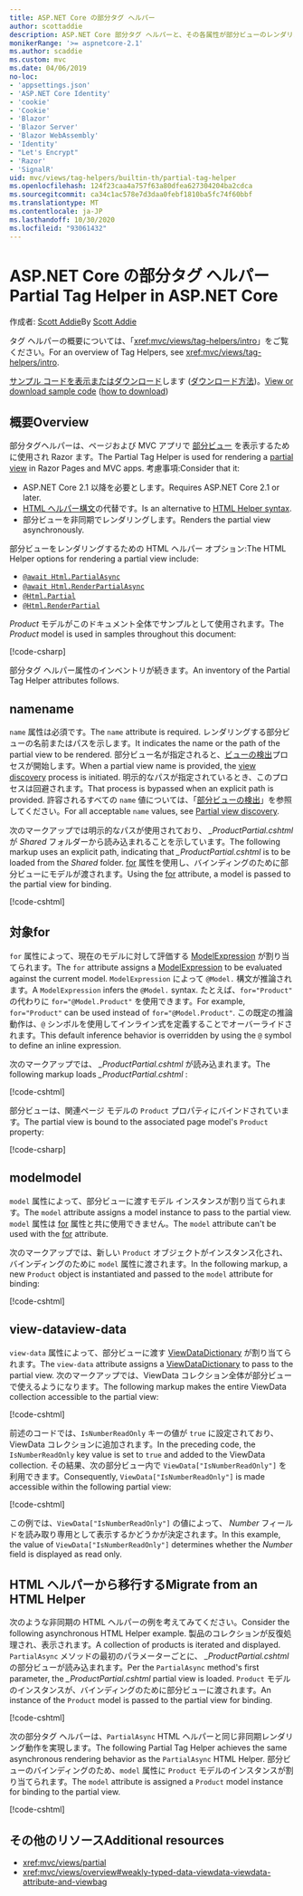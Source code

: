 ```yaml
---
title: ASP.NET Core の部分タグ ヘルパー
author: scottaddie
description: ASP.NET Core 部分タグ ヘルパーと、その各属性が部分ビューのレンダリングにおいて果たす役割について説明します。
monikerRange: '>= aspnetcore-2.1'
ms.author: scaddie
ms.custom: mvc
ms.date: 04/06/2019
no-loc:
- 'appsettings.json'
- 'ASP.NET Core Identity'
- 'cookie'
- 'Cookie'
- 'Blazor'
- 'Blazor Server'
- 'Blazor WebAssembly'
- 'Identity'
- "Let's Encrypt"
- 'Razor'
- 'SignalR'
uid: mvc/views/tag-helpers/builtin-th/partial-tag-helper
ms.openlocfilehash: 124f23caa4a757f63a80dfea627304204ba2cdca
ms.sourcegitcommit: ca34c1ac578e7d3daa0febf1810ba5fc74f60bbf
ms.translationtype: MT
ms.contentlocale: ja-JP
ms.lasthandoff: 10/30/2020
ms.locfileid: "93061432"
---
```

# <a name="partial-tag-helper-in-aspnet-core"></a><span data-ttu-id="29a45-103">ASP.NET Core の部分タグ ヘルパー</span><span class="sxs-lookup"><span data-stu-id="29a45-103">Partial Tag Helper in ASP.NET Core</span></span>

<span data-ttu-id="29a45-104">作成者: [Scott Addie](https://github.com/scottaddie)</span><span class="sxs-lookup"><span data-stu-id="29a45-104">By [Scott Addie](https://github.com/scottaddie)</span></span>

<span data-ttu-id="29a45-105">タグ ヘルパーの概要については、「<xref:mvc/views/tag-helpers/intro>」をご覧ください。</span><span class="sxs-lookup"><span data-stu-id="29a45-105">For an overview of Tag Helpers, see <xref:mvc/views/tag-helpers/intro>.</span></span>

<span data-ttu-id="29a45-106">[サンプル コードを表示またはダウンロード](https://github.com/dotnet/AspNetCore.Docs/tree/master/aspnetcore/mvc/views/tag-helpers/built-in/samples)します ([ダウンロード方法](xref:index#how-to-download-a-sample))。</span><span class="sxs-lookup"><span data-stu-id="29a45-106">[View or download sample code](https://github.com/dotnet/AspNetCore.Docs/tree/master/aspnetcore/mvc/views/tag-helpers/built-in/samples) ([how to download](xref:index#how-to-download-a-sample))</span></span>

## <a name="overview"></a><span data-ttu-id="29a45-107">概要</span><span class="sxs-lookup"><span data-stu-id="29a45-107">Overview</span></span>

<span data-ttu-id="29a45-108">部分タグヘルパーは、ページおよび MVC アプリで [部分ビュー](xref:mvc/views/partial) を表示するために使用され Razor ます。</span><span class="sxs-lookup"><span data-stu-id="29a45-108">The Partial Tag Helper is used for rendering a [partial view](xref:mvc/views/partial) in Razor Pages and MVC apps.</span></span> <span data-ttu-id="29a45-109">考慮事項:</span><span class="sxs-lookup"><span data-stu-id="29a45-109">Consider that it:</span></span>

* <span data-ttu-id="29a45-110">ASP.NET Core 2.1 以降を必要とします。</span><span class="sxs-lookup"><span data-stu-id="29a45-110">Requires ASP.NET Core 2.1 or later.</span></span>
* <span data-ttu-id="29a45-111">[HTML ヘルパー構文](xref:mvc/views/partial#reference-a-partial-view)の代替です。</span><span class="sxs-lookup"><span data-stu-id="29a45-111">Is an alternative to [HTML Helper syntax](xref:mvc/views/partial#reference-a-partial-view).</span></span>
* <span data-ttu-id="29a45-112">部分ビューを非同期でレンダリングします。</span><span class="sxs-lookup"><span data-stu-id="29a45-112">Renders the partial view asynchronously.</span></span>

<span data-ttu-id="29a45-113">部分ビューをレンダリングするための HTML ヘルパー オプション:</span><span class="sxs-lookup"><span data-stu-id="29a45-113">The HTML Helper options for rendering a partial view include:</span></span>

* [`@await Html.PartialAsync`](/dotnet/api/microsoft.aspnetcore.mvc.rendering.htmlhelperpartialextensions.partialasync)
* [`@await Html.RenderPartialAsync`](/dotnet/api/microsoft.aspnetcore.mvc.rendering.htmlhelperpartialextensions.renderpartialasync)
* [`@Html.Partial`](/dotnet/api/microsoft.aspnetcore.mvc.rendering.htmlhelperpartialextensions.partial)
* [`@Html.RenderPartial`](/dotnet/api/microsoft.aspnetcore.mvc.rendering.htmlhelperpartialextensions.renderpartial)

<span data-ttu-id="29a45-114">*Product* モデルがこのドキュメント全体でサンプルとして使用されます。</span><span class="sxs-lookup"><span data-stu-id="29a45-114">The *Product* model is used in samples throughout this document:</span></span>

[!code-csharp[](samples/TagHelpersBuiltIn/Models/Product.cs)]

<span data-ttu-id="29a45-115">部分タグ ヘルパー属性のインベントリが続きます。</span><span class="sxs-lookup"><span data-stu-id="29a45-115">An inventory of the Partial Tag Helper attributes follows.</span></span>

## <a name="name"></a><span data-ttu-id="29a45-116">name</span><span class="sxs-lookup"><span data-stu-id="29a45-116">name</span></span>

<span data-ttu-id="29a45-117">`name` 属性は必須です。</span><span class="sxs-lookup"><span data-stu-id="29a45-117">The `name` attribute is required.</span></span> <span data-ttu-id="29a45-118">レンダリングする部分ビューの名前またはパスを示します。</span><span class="sxs-lookup"><span data-stu-id="29a45-118">It indicates the name or the path of the partial view to be rendered.</span></span> <span data-ttu-id="29a45-119">部分ビュー名が指定されると、[ビューの検出](xref:mvc/views/overview#view-discovery)プロセスが開始します。</span><span class="sxs-lookup"><span data-stu-id="29a45-119">When a partial view name is provided, the [view discovery](xref:mvc/views/overview#view-discovery) process is initiated.</span></span> <span data-ttu-id="29a45-120">明示的なパスが指定されているとき、このプロセスは回避されます。</span><span class="sxs-lookup"><span data-stu-id="29a45-120">That process is bypassed when an explicit path is provided.</span></span> <span data-ttu-id="29a45-121">許容されるすべての `name` 値については、「[部分ビューの検出](xref:mvc/views/partial#partial-view-discovery)」を参照してください。</span><span class="sxs-lookup"><span data-stu-id="29a45-121">For all acceptable `name` values, see [Partial view discovery](xref:mvc/views/partial#partial-view-discovery).</span></span>

<span data-ttu-id="29a45-122">次のマークアップでは明示的なパスが使用されており、 *_ProductPartial.cshtml* が *Shared* フォルダーから読み込まれることを示しています。</span><span class="sxs-lookup"><span data-stu-id="29a45-122">The following markup uses an explicit path, indicating that *_ProductPartial.cshtml* is to be loaded from the *Shared* folder.</span></span> <span data-ttu-id="29a45-123">[for](#for) 属性を使用し、バインディングのために部分ビューにモデルが渡されます。</span><span class="sxs-lookup"><span data-stu-id="29a45-123">Using the [for](#for) attribute, a model is passed to the partial view for binding.</span></span>

[!code-cshtml[](samples/TagHelpersBuiltIn/Pages/Product.cshtml?name=snippet_Name)]

## <a name="for"></a><span data-ttu-id="29a45-124">対象</span><span class="sxs-lookup"><span data-stu-id="29a45-124">for</span></span>

<span data-ttu-id="29a45-125">`for` 属性によって、現在のモデルに対して評価する [ModelExpression](/dotnet/api/microsoft.aspnetcore.mvc.viewfeatures.modelexpression) が割り当てられます。</span><span class="sxs-lookup"><span data-stu-id="29a45-125">The `for` attribute assigns a [ModelExpression](/dotnet/api/microsoft.aspnetcore.mvc.viewfeatures.modelexpression) to be evaluated against the current model.</span></span> <span data-ttu-id="29a45-126">`ModelExpression` によって `@Model.` 構文が推論されます。</span><span class="sxs-lookup"><span data-stu-id="29a45-126">A `ModelExpression` infers the `@Model.` syntax.</span></span> <span data-ttu-id="29a45-127">たとえば、`for="Product"` の代わりに `for="@Model.Product"` を使用できます。</span><span class="sxs-lookup"><span data-stu-id="29a45-127">For example, `for="Product"` can be used instead of `for="@Model.Product"`.</span></span> <span data-ttu-id="29a45-128">この既定の推論動作は、`@` シンボルを使用してインライン式を定義することでオーバーライドされます。</span><span class="sxs-lookup"><span data-stu-id="29a45-128">This default inference behavior is overridden by using the `@` symbol to define an inline expression.</span></span>

<span data-ttu-id="29a45-129">次のマークアップでは、 *_ProductPartial.cshtml* が読み込まれます。</span><span class="sxs-lookup"><span data-stu-id="29a45-129">The following markup loads *_ProductPartial.cshtml* :</span></span>

[!code-cshtml[](samples/TagHelpersBuiltIn/Pages/Product.cshtml?name=snippet_For)]

<span data-ttu-id="29a45-130">部分ビューは、関連ページ モデルの `Product` プロパティにバインドされています。</span><span class="sxs-lookup"><span data-stu-id="29a45-130">The partial view is bound to the associated page model's `Product` property:</span></span>

[!code-csharp[](samples/TagHelpersBuiltIn/Pages/Product.cshtml.cs?highlight=8)]

## <a name="model"></a><span data-ttu-id="29a45-131">model</span><span class="sxs-lookup"><span data-stu-id="29a45-131">model</span></span>

<span data-ttu-id="29a45-132">`model` 属性によって、部分ビューに渡すモデル インスタンスが割り当てられます。</span><span class="sxs-lookup"><span data-stu-id="29a45-132">The `model` attribute assigns a model instance to pass to the partial view.</span></span> <span data-ttu-id="29a45-133">`model` 属性は [for](#for) 属性と共に使用できません。</span><span class="sxs-lookup"><span data-stu-id="29a45-133">The `model` attribute can't be used with the [for](#for) attribute.</span></span>

<span data-ttu-id="29a45-134">次のマークアップでは、新しい `Product` オブジェクトがインスタンス化され、バインディングのために `model` 属性に渡されます。</span><span class="sxs-lookup"><span data-stu-id="29a45-134">In the following markup, a new `Product` object is instantiated and passed to the `model` attribute for binding:</span></span>

[!code-cshtml[](samples/TagHelpersBuiltIn/Pages/Product.cshtml?name=snippet_Model)]

## <a name="view-data"></a><span data-ttu-id="29a45-135">view-data</span><span class="sxs-lookup"><span data-stu-id="29a45-135">view-data</span></span>

<span data-ttu-id="29a45-136">`view-data` 属性によって、部分ビューに渡す [ViewDataDictionary](/dotnet/api/microsoft.aspnetcore.mvc.viewfeatures.viewdatadictionary) が割り当てられます。</span><span class="sxs-lookup"><span data-stu-id="29a45-136">The `view-data` attribute assigns a [ViewDataDictionary](/dotnet/api/microsoft.aspnetcore.mvc.viewfeatures.viewdatadictionary) to pass to the partial view.</span></span> <span data-ttu-id="29a45-137">次のマークアップでは、ViewData コレクション全体が部分ビューで使えるようになります。</span><span class="sxs-lookup"><span data-stu-id="29a45-137">The following markup makes the entire ViewData collection accessible to the partial view:</span></span>

[!code-cshtml[](samples/TagHelpersBuiltIn/Pages/Product.cshtml?name=snippet_ViewData&highlight=5-)]

<span data-ttu-id="29a45-138">前述のコードでは、`IsNumberReadOnly` キーの値が `true` に設定されており、ViewData コレクションに追加されます。</span><span class="sxs-lookup"><span data-stu-id="29a45-138">In the preceding code, the `IsNumberReadOnly` key value is set to `true` and added to the ViewData collection.</span></span> <span data-ttu-id="29a45-139">その結果、次の部分ビュー内で `ViewData["IsNumberReadOnly"]` を利用できます。</span><span class="sxs-lookup"><span data-stu-id="29a45-139">Consequently, `ViewData["IsNumberReadOnly"]` is made accessible within the following partial view:</span></span>

[!code-cshtml[](samples/TagHelpersBuiltIn/Pages/Shared/_ProductViewDataPartial.cshtml?highlight=5)]

<span data-ttu-id="29a45-140">この例では、`ViewData["IsNumberReadOnly"]` の値によって、 *Number* フィールドを読み取り専用として表示するかどうかが決定されます。</span><span class="sxs-lookup"><span data-stu-id="29a45-140">In this example, the value of `ViewData["IsNumberReadOnly"]` determines whether the *Number* field is displayed as read only.</span></span>

## <a name="migrate-from-an-html-helper"></a><span data-ttu-id="29a45-141">HTML ヘルパーから移行する</span><span class="sxs-lookup"><span data-stu-id="29a45-141">Migrate from an HTML Helper</span></span>

<span data-ttu-id="29a45-142">次のような非同期の HTML ヘルパーの例を考えてみてください。</span><span class="sxs-lookup"><span data-stu-id="29a45-142">Consider the following asynchronous HTML Helper example.</span></span> <span data-ttu-id="29a45-143">製品のコレクションが反復処理され、表示されます。</span><span class="sxs-lookup"><span data-stu-id="29a45-143">A collection of products is iterated and displayed.</span></span> <span data-ttu-id="29a45-144">`PartialAsync` メソッドの最初のパラメーターごとに、 *_ProductPartial.cshtml* の部分ビューが読み込まれます。</span><span class="sxs-lookup"><span data-stu-id="29a45-144">Per the `PartialAsync` method's first parameter, the *_ProductPartial.cshtml* partial view is loaded.</span></span> <span data-ttu-id="29a45-145">`Product` モデルのインスタンスが、バインディングのために部分ビューに渡されます。</span><span class="sxs-lookup"><span data-stu-id="29a45-145">An instance of the `Product` model is passed to the partial view for binding.</span></span>

[!code-cshtml[](samples/TagHelpersBuiltIn/Pages/Products.cshtml?name=snippet_HtmlHelper&highlight=3)]

<span data-ttu-id="29a45-146">次の部分タグ ヘルパーは、`PartialAsync` HTML ヘルパーと同じ非同期レンダリング動作を実現します。</span><span class="sxs-lookup"><span data-stu-id="29a45-146">The following Partial Tag Helper achieves the same asynchronous rendering behavior as the `PartialAsync` HTML Helper.</span></span> <span data-ttu-id="29a45-147">部分ビューのバインディングのため、`model` 属性に `Product` モデルのインスタンスが割り当てられます。</span><span class="sxs-lookup"><span data-stu-id="29a45-147">The `model` attribute is assigned a `Product` model instance for binding to the partial view.</span></span>

[!code-cshtml[](samples/TagHelpersBuiltIn/Pages/Products.cshtml?name=snippet_TagHelper&highlight=3)]

## <a name="additional-resources"></a><span data-ttu-id="29a45-148">その他のリソース</span><span class="sxs-lookup"><span data-stu-id="29a45-148">Additional resources</span></span>

* <xref:mvc/views/partial>
* <xref:mvc/views/overview#weakly-typed-data-viewdata-viewdata-attribute-and-viewbag>
